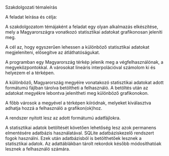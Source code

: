 Szakdolgozati témaleírás

A feladat leírása és célja:

A szakdolgozatom témájaként a feladat egy olyan alkalmazás elkészítése, mely a Magyarországra vonatkozó statisztikai adatokat grafikonosan jeleníti meg.

A cél az, hogy egyszerűen lehessen a különböző statisztikai adatokat megjeleníteni, elősegítve az átláthatóságukat.

A programban egy Magyarország térkép jelenik meg a végfelhasználónak, a megyeközpontokkal. A városokat lineáris interpolációval számolom ki és helyezem el a térképen.

A különböző, Magyarország megyéire vonatakozó statisztikai adatokat adott formátumú fájlban tárolva betöltheti a felhasználó. A betöltés után az adatokat megyékre lebontva jelenítheti meg különböző grafikonokon.

A főbb városok a megyével a térképen kiíródnak, melyeket kiválasztva adhatja hozzá a felhasználó a grafikon(ok)hoz.

A rendszer nyitott lesz az adott formátumú adatfájlokra.

A statisztikai adatok betöltését követően lehetőség lesz azok permanens elmentésére adatbázis használatával. SQLite adatbáziskezelő rendszert fogok használni. Ezek után adatbázisból is betölthetőek lesznek a statisztikai adatok. Az adattáblákban tárolt rekordok később módosíthatóak lesznek a felhasználó számára.
